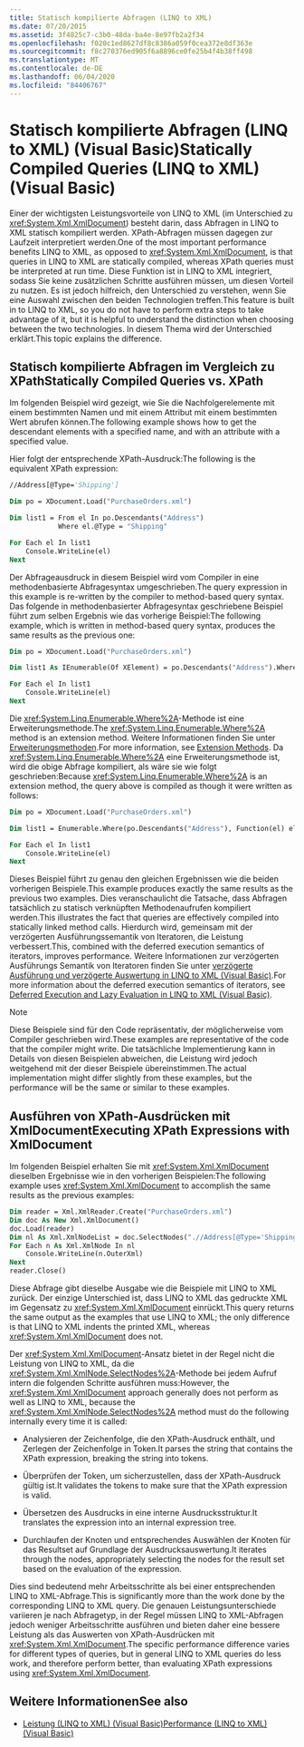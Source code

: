 ```yaml
---
title: Statisch kompilierte Abfragen (LINQ to XML)
ms.date: 07/20/2015
ms.assetid: 3f4825c7-c3b0-48da-ba4e-8e97fb2a2f34
ms.openlocfilehash: f020c1ed8627df8c8386a059f0cea372e8df363e
ms.sourcegitcommit: f8c270376ed905f6a8896ce0fe25b4f4b38ff498
ms.translationtype: MT
ms.contentlocale: de-DE
ms.lasthandoff: 06/04/2020
ms.locfileid: "84406767"
---
```

# <a name="statically-compiled-queries-linq-to-xml-visual-basic"></a><span data-ttu-id="4f480-102">Statisch kompilierte Abfragen (LINQ to XML) (Visual Basic)</span><span class="sxs-lookup"><span data-stu-id="4f480-102">Statically Compiled Queries (LINQ to XML) (Visual Basic)</span></span>

<span data-ttu-id="4f480-103">Einer der wichtigsten Leistungsvorteile von LINQ to XML (im Unterschied zu <xref:System.Xml.XmlDocument>) besteht darin, dass Abfragen in LINQ to XML statisch kompiliert werden. XPath-Abfragen müssen dagegen zur Laufzeit interpretiert werden.</span><span class="sxs-lookup"><span data-stu-id="4f480-103">One of the most important performance benefits LINQ to XML, as opposed to <xref:System.Xml.XmlDocument>, is that queries in LINQ to XML are statically compiled, whereas XPath queries must be interpreted at run time.</span></span> <span data-ttu-id="4f480-104">Diese Funktion ist in LINQ to XML integriert, sodass Sie keine zusätzlichen Schritte ausführen müssen, um diesen Vorteil zu nutzen. Es ist jedoch hilfreich, den Unterschied zu verstehen, wenn Sie eine Auswahl zwischen den beiden Technologien treffen.</span><span class="sxs-lookup"><span data-stu-id="4f480-104">This feature is built in to LINQ to XML, so you do not have to perform extra steps to take advantage of it, but it is helpful to understand the distinction when choosing between the two technologies.</span></span> <span data-ttu-id="4f480-105">In diesem Thema wird der Unterschied erklärt.</span><span class="sxs-lookup"><span data-stu-id="4f480-105">This topic explains the difference.</span></span>

## <a name="statically-compiled-queries-vs-xpath"></a><span data-ttu-id="4f480-106">Statisch kompilierte Abfragen im Vergleich zu XPath</span><span class="sxs-lookup"><span data-stu-id="4f480-106">Statically Compiled Queries vs. XPath</span></span>

<span data-ttu-id="4f480-107">Im folgenden Beispiel wird gezeigt, wie Sie die Nachfolgerelemente mit einem bestimmten Namen und mit einem Attribut mit einem bestimmten Wert abrufen können.</span><span class="sxs-lookup"><span data-stu-id="4f480-107">The following example shows how to get the descendant elements with a specified name, and with an attribute with a specified value.</span></span>

<span data-ttu-id="4f480-108">Hier folgt der entsprechende XPath-Ausdruck:</span><span class="sxs-lookup"><span data-stu-id="4f480-108">The following is the equivalent XPath expression:</span></span>

```vb
//Address[@Type='Shipping']
```

```vb
Dim po = XDocument.Load("PurchaseOrders.xml")

Dim list1 = From el In po.Descendants("Address")
            Where el.@Type = "Shipping"

For Each el In list1
    Console.WriteLine(el)
Next
```

<span data-ttu-id="4f480-109">Der Abfrageausdruck in diesem Beispiel wird vom Compiler in eine methodenbasierte Abfragesyntax umgeschrieben.</span><span class="sxs-lookup"><span data-stu-id="4f480-109">The query expression in this example is re-written by the compiler to method-based query syntax.</span></span> <span data-ttu-id="4f480-110">Das folgende in methodenbasierter Abfragesyntax geschriebene Beispiel führt zum selben Ergebnis wie das vorherige Beispiel:</span><span class="sxs-lookup"><span data-stu-id="4f480-110">The following example, which is written in method-based query syntax, produces the same results as the previous one:</span></span>

```vb
Dim po = XDocument.Load("PurchaseOrders.xml")

Dim list1 As IEnumerable(Of XElement) = po.Descendants("Address").Where(Function(el) el.@Type = "Shipping")

For Each el In list1
    Console.WriteLine(el)
Next
```

<span data-ttu-id="4f480-111">Die <xref:System.Linq.Enumerable.Where%2A>-Methode ist eine Erweiterungsmethode.</span><span class="sxs-lookup"><span data-stu-id="4f480-111">The <xref:System.Linq.Enumerable.Where%2A> method is an extension method.</span></span> <span data-ttu-id="4f480-112">Weitere Informationen finden Sie unter [Erweiterungsmethoden](../../../../csharp/programming-guide/classes-and-structs/extension-methods.md).</span><span class="sxs-lookup"><span data-stu-id="4f480-112">For more information, see [Extension Methods](../../../../csharp/programming-guide/classes-and-structs/extension-methods.md).</span></span> <span data-ttu-id="4f480-113">Da <xref:System.Linq.Enumerable.Where%2A> eine Erweiterungsmethode ist, wird die obige Abfrage kompiliert, als wäre sie wie folgt geschrieben:</span><span class="sxs-lookup"><span data-stu-id="4f480-113">Because <xref:System.Linq.Enumerable.Where%2A> is an extension method, the query above is compiled as though it were written as follows:</span></span>

```vb
Dim po = XDocument.Load("PurchaseOrders.xml")

Dim list1 = Enumerable.Where(po.Descendants("Address"), Function(el) el.@Type = "Shipping")

For Each el In list1
    Console.WriteLine(el)
Next
```

<span data-ttu-id="4f480-114">Dieses Beispiel führt zu genau den gleichen Ergebnissen wie die beiden vorherigen Beispiele.</span><span class="sxs-lookup"><span data-stu-id="4f480-114">This example produces exactly the same results as the previous two examples.</span></span> <span data-ttu-id="4f480-115">Dies veranschaulicht die Tatsache, dass Abfragen tatsächlich zu statisch verknüpften Methodenaufrufen kompiliert werden.</span><span class="sxs-lookup"><span data-stu-id="4f480-115">This illustrates the fact that queries are effectively compiled into statically linked method calls.</span></span> <span data-ttu-id="4f480-116">Hierdurch wird, gemeinsam mit der verzögerten Ausführungssemantik von Iteratoren, die Leistung verbessert.</span><span class="sxs-lookup"><span data-stu-id="4f480-116">This, combined with the deferred execution semantics of iterators, improves performance.</span></span> <span data-ttu-id="4f480-117">Weitere Informationen zur verzögerten Ausführungs Semantik von Iteratoren finden Sie unter [verzögerte Ausführung und verzögerte Auswertung in LINQ to XML (Visual Basic)](deferred-execution-and-lazy-evaluation-in-linq-to-xml.md).</span><span class="sxs-lookup"><span data-stu-id="4f480-117">For more information about the deferred execution semantics of iterators, see [Deferred Execution and Lazy Evaluation in LINQ to XML (Visual Basic)](deferred-execution-and-lazy-evaluation-in-linq-to-xml.md).</span></span>

> [!NOTE]
> <span data-ttu-id="4f480-118">Diese Beispiele sind für den Code repräsentativ, der möglicherweise vom Compiler geschrieben wird.</span><span class="sxs-lookup"><span data-stu-id="4f480-118">These examples are representative of the code that the compiler might write.</span></span> <span data-ttu-id="4f480-119">Die tatsächliche Implementierung kann in Details von diesen Beispielen abweichen, die Leistung wird jedoch weitgehend mit der dieser Beispiele übereinstimmen.</span><span class="sxs-lookup"><span data-stu-id="4f480-119">The actual implementation might differ slightly from these examples, but the performance will be the same or similar to these examples.</span></span>

## <a name="executing-xpath-expressions-with-xmldocument"></a><span data-ttu-id="4f480-120">Ausführen von XPath-Ausdrücken mit XmlDocument</span><span class="sxs-lookup"><span data-stu-id="4f480-120">Executing XPath Expressions with XmlDocument</span></span>

<span data-ttu-id="4f480-121">Im folgenden Beispiel erhalten Sie mit <xref:System.Xml.XmlDocument> dieselben Ergebnisse wie in den vorherigen Beispielen:</span><span class="sxs-lookup"><span data-stu-id="4f480-121">The following example uses <xref:System.Xml.XmlDocument> to accomplish the same results as the previous examples:</span></span>

```vb
Dim reader = Xml.XmlReader.Create("PurchaseOrders.xml")
Dim doc As New Xml.XmlDocument()
doc.Load(reader)
Dim nl As Xml.XmlNodeList = doc.SelectNodes(".//Address[@Type='Shipping']")
For Each n As Xml.XmlNode In nl
    Console.WriteLine(n.OuterXml)
Next
reader.Close()
```

<span data-ttu-id="4f480-122">Diese Abfrage gibt dieselbe Ausgabe wie die Beispiele mit LINQ to XML zurück. Der einzige Unterschied ist, dass LINQ to XML das gedruckte XML im Gegensatz zu <xref:System.Xml.XmlDocument> einrückt.</span><span class="sxs-lookup"><span data-stu-id="4f480-122">This query returns the same output as the examples that use LINQ to XML; the only difference is that LINQ to XML indents the printed XML, whereas <xref:System.Xml.XmlDocument> does not.</span></span>

<span data-ttu-id="4f480-123">Der <xref:System.Xml.XmlDocument>-Ansatz bietet in der Regel nicht die Leistung von LINQ to XML, da die <xref:System.Xml.XmlNode.SelectNodes%2A>-Methode bei jedem Aufruf intern die folgenden Schritte ausführen muss:</span><span class="sxs-lookup"><span data-stu-id="4f480-123">However, the <xref:System.Xml.XmlDocument> approach generally does not perform as well as LINQ to XML, because the <xref:System.Xml.XmlNode.SelectNodes%2A> method must do the following internally every time it is called:</span></span>

- <span data-ttu-id="4f480-124">Analysieren der Zeichenfolge, die den XPath-Ausdruck enthält, und Zerlegen der Zeichenfolge in Token.</span><span class="sxs-lookup"><span data-stu-id="4f480-124">It parses the string that contains the XPath expression, breaking the string into tokens.</span></span>

- <span data-ttu-id="4f480-125">Überprüfen der Token, um sicherzustellen, dass der XPath-Ausdruck gültig ist.</span><span class="sxs-lookup"><span data-stu-id="4f480-125">It validates the tokens to make sure that the XPath expression is valid.</span></span>

- <span data-ttu-id="4f480-126">Übersetzen des Ausdrucks in eine interne Ausdrucksstruktur.</span><span class="sxs-lookup"><span data-stu-id="4f480-126">It translates the expression into an internal expression tree.</span></span>

- <span data-ttu-id="4f480-127">Durchlaufen der Knoten und entsprechendes Auswählen der Knoten für das Resultset auf Grundlage der Ausdrucksauswertung.</span><span class="sxs-lookup"><span data-stu-id="4f480-127">It iterates through the nodes, appropriately selecting the nodes for the result set based on the evaluation of the expression.</span></span>

<span data-ttu-id="4f480-128">Dies sind bedeutend mehr Arbeitsschritte als bei einer entsprechenden LINQ to XML-Abfrage.</span><span class="sxs-lookup"><span data-stu-id="4f480-128">This is significantly more than the work done by the corresponding LINQ to XML query.</span></span> <span data-ttu-id="4f480-129">Die genauen Leistungsunterschiede variieren je nach Abfragetyp, in der Regel müssen LINQ to XML-Abfragen jedoch weniger Arbeitsschritte ausführen und bieten daher eine bessere Leistung als das Auswerten von XPath-Ausdrücken mit <xref:System.Xml.XmlDocument>.</span><span class="sxs-lookup"><span data-stu-id="4f480-129">The specific performance difference varies for different types of queries, but in general LINQ to XML queries do less work, and therefore perform better, than evaluating XPath expressions using <xref:System.Xml.XmlDocument>.</span></span>

## <a name="see-also"></a><span data-ttu-id="4f480-130">Weitere Informationen</span><span class="sxs-lookup"><span data-stu-id="4f480-130">See also</span></span>

- [<span data-ttu-id="4f480-131">Leistung (LINQ to XML) (Visual Basic)</span><span class="sxs-lookup"><span data-stu-id="4f480-131">Performance (LINQ to XML) (Visual Basic)</span></span>](performance-linq-to-xml.md)
